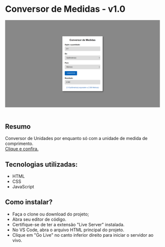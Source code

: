 # Conversor de Medidas - v1.0<br/>
<div align="center">
  <img  src="./img/projeto-conversor-de-medidas.png" alt="Demo" />
</div>

<br/>

## Resumo

Conversor de Unidades por enquanto só com a unidade de medida de comprimento.<br/>
<a href="https://lucasrochabz.github.io/conversor-de-medidas/" target="_blank">Clique e confira.</a>

## Tecnologias utilizadas:

- HTML
- CSS
- JavaScript

## Como instalar?

- Faça o clone ou download do projeto;
- Abra seu editor de código.
- Certifique-se de ter a extensão "Live Server" instalada.
- No VS Code, abra o arquivo HTML principal do projeto.
- Clique em "Go Live" no canto inferior direito para iniciar o servidor ao vivo.
